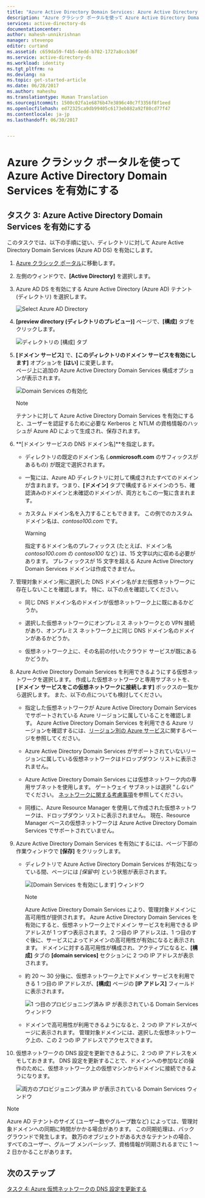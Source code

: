 ```yaml
---
title: "Azure Active Directory Domain Services: Azure Active Directory Domain Services を有効にする | Microsoft Docs"
description: "Azure クラシック ポータルを使って Azure Active Directory Domain Services を有効にする"
services: active-directory-ds
documentationcenter: 
author: mahesh-unnikrishnan
manager: stevenpo
editor: curtand
ms.assetid: c659da59-f4b5-4edd-b702-1727a8ccb36f
ms.service: active-directory-ds
ms.workload: identity
ms.tgt_pltfrm: na
ms.devlang: na
ms.topic: get-started-article
ms.date: 06/28/2017
ms.author: maheshu
ms.translationtype: Human Translation
ms.sourcegitcommit: 1500c02fa1e6876b47e3896c40c7f3356f8f1eed
ms.openlocfilehash: ed72325ca9db99405c6173eb882a92f80cd77f47
ms.contentlocale: ja-jp
ms.lasthandoff: 06/30/2017


---
```

<a id="enable-azure-active-directory-domain-services-using-the-azure-classic-portal" class="xliff"></a>

# Azure クラシック ポータルを使って Azure Active Directory Domain Services を有効にする

<a id="task-3-enable-azure-active-directory-domain-services" class="xliff"></a>

## タスク 3: Azure Active Directory Domain Services を有効にする
このタスクでは、以下の手順に従い、ディレクトリに対して Azure Active Directory Domain Services (Azure AD DS) を有効にします。

1. [Azure クラシック ポータル](https://manage.windowsazure.com)に移動します。
2. 左側のウィンドウで、**[Active Directory]** を選択します。
3. Azure AD DS を有効にする Azure Active Directory (Azure AD) テナント (ディレクトリ) を選択します。

    ![Select Azure AD Directory](./media/active-directory-domain-services-getting-started/select-aad-directory.png)
4. **[preview directory (ディレクトリのプレビュー)]** ページで、**[構成]** タブをクリックします。

    ![ディレクトリの [構成] タブ](./media/active-directory-domain-services-getting-started/configure-tab.png)
5. **[ドメイン サービス]** で、**[このディレクトリのドメイン サービスを有効にします]** オプションを **[はい]** に変更します。  
    ページ上に追加の Azure Active Directory Domain Services 構成オプションが表示されます。

    ![Domain Services の有効化](./media/active-directory-domain-services-getting-started/enable-domain-services.png)

   > [!NOTE]
   > テナントに対して Azure Active Directory Domain Services を有効にすると、ユーザーを認証するために必要な Kerberos と NTLM の資格情報のハッシュが Azure AD によって生成され、保存されます。
   >
   >
6. **[ドメイン サービスの DNS ドメイン名]**を指定します。

   * ディレクトリの既定のドメイン名 (**.onmicrosoft.com** のサフィックスがあるもの) が既定で選択されます。

   * 一覧には、Azure AD ディレクトリに対して構成されたすべてのドメインが含まれます。つまり、**[ドメイン]** タブで構成するドメインのうち、確認済みのドメインと未確認のドメインが、両方ともこの一覧に含まれます。

   * カスタム ドメイン名を入力することもできます。 この例でのカスタム ドメイン名は、*contoso100.com* です。

     > [!WARNING]
     > 指定するドメイン名のプレフィックス (たとえば、ドメイン名 *contoso100.com* の *contoso100* など) は、15 文字以内に収める必要があります。 プレフィックスが 15 文字を超える Azure Active Directory Domain Services ドメインは作成できません。
     >
     >
7. 管理対象ドメイン用に選択した DNS ドメイン名がまだ仮想ネットワークに存在しないことを確認します。 特に、以下の点を確認してください。

   * 同じ DNS ドメイン名のドメインが仮想ネットワーク上に既にあるかどうか。

   * 選択した仮想ネットワークにオンプレミス ネットワークとの VPN 接続があり、オンプレミス ネットワーク上に同じ DNS ドメイン名のドメインがあるかどうか。

   * 仮想ネットワーク上に、その名前の付いたクラウド サービスが既にあるかどうか。
8. Azure Active Directory Domain Services を利用できるようにする仮想ネットワークを選択します。 作成した仮想ネットワークと専用サブネットを、**[ドメイン サービスをこの仮想ネットワークに接続します]** ボックスの一覧から選択します。 また、以下の点についても検討してください。

   * 指定した仮想ネットワークが Azure Active Directory Domain Services でサポートされている Azure リージョンに属していることを確認します。 Azure Active Directory Domain Services を利用できる Azure リージョンを確認するには、[リージョン別の Azure サービス](https://azure.microsoft.com/regions/#services/)に関するページを参照してください。

   * Azure Active Directory Domain Services がサポートされていないリージョンに属している仮想ネットワークはドロップダウン リストに表示されません。

   * Azure Active Directory Domain Services には仮想ネットワーク内の専用サブネットを使用します。 ゲートウェイ サブネットは選択 "*しない*" でください。 [ネットワークに関する考慮事項](active-directory-ds-networking.md)を参照してください。

   * 同様に、Azure Resource Manager を使用して作成された仮想ネットワークは、ドロップダウン リストに表示されません。 現在、Resource Manager ベースの仮想ネットワークは Azure Active Directory Domain Services でサポートされていません。
9. Azure Active Directory Domain Services を有効にするには、ページ下部の作業ウィンドウで **[保存]** をクリックします。
    * ディレクトリで Azure Active Directory Domain Services が有効になっている間、ページには *[保留中]* という状態が表示されます。

        ![[Domain Services を有効にします] ウィンドウ](./media/active-directory-domain-services-getting-started/enable-domain-services-pendingstate.png)

        > [!NOTE]
        > Azure Active Directory Domain Services により、管理対象ドメインに高可用性が提供されます。 Azure Active Directory Domain Services を有効にすると、仮想ネットワーク上でドメイン サービスを利用できる IP アドレスが 1 つずつ表示されます。 2 つ目の IP アドレスは、1 つ目のすぐ後に、サービスによってドメインの高可用性が有効になると表示されます。 ドメインに対する高可用性が構成され、アクティブになると、**[構成]** タブの **[domain services]** セクションに 2 つの IP アドレスが表示されます。
        >
        >
    * 約 20 ～ 30 分後に、仮想ネットワーク上でドメイン サービスを利用できる 1 つ目の IP アドレスが、**[構成]** ページの **[IP アドレス]** フィールドに表示されます。

        ![1 つ目のプロビジョニング済み IP が表示されている Domain Services ウィンドウ](./media/active-directory-domain-services-getting-started/domain-services-enabled-firstdc-available.png)
    * ドメインで高可用性が利用できるようになると、2 つの IP アドレスがページに表示されます。 管理対象ドメインには、選択した仮想ネットワーク上の、この 2 つの IP アドレスでアクセスできます。

10. 仮想ネットワークの DNS 設定を更新できるように、2 つの IP アドレスをメモしておきます。 DNS 設定を更新することで、ドメインへの参加などの操作のために、仮想ネットワーク上の仮想マシンからドメインに接続できるようになります。

    ![両方のプロビジョニング済み IP が表示されている Domain Services ウィンドウ](./media/active-directory-domain-services-getting-started/domain-services-enabled-bothdcs-available.png)

> [!NOTE]
> Azure AD テナントのサイズ (ユーザー数やグループ数など) によっては、管理対象ドメインへの同期に時間がかかる場合があります。 この同期処理は、バック グラウンドで発生します。 数万のオブジェクトがある大きなテナントの場合、すべてのユーザー、グループ メンバーシップ、資格情報が同期されるまでに 1 ～ 2 日かかることがあります。
>
>

<a id="next-step" class="xliff"></a>

## 次のステップ
[タスク 4: Azure 仮想ネットワークの DNS 設定を更新する](active-directory-ds-getting-started-update-dns.md)

